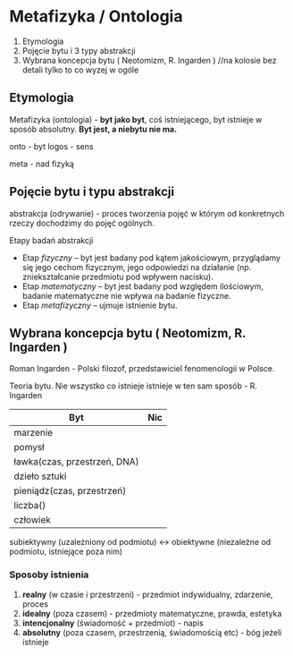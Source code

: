 # Metafizyka / Ontologia
1. Etymologia
2. Pojęcie bytu i 3 typy abstrakcji 
3. Wybrana koncepcja bytu ( Neotomizm, R. Ingarden )
//na kolosie bez detali tylko to co wyzej w ogóle

## Etymologia
Metafizyka  (ontologia) - **byt jako byt**, coś istniejącego, byt istnieje w sposób absolutny.
**Byt jest, a niebytu nie ma.**

onto - byt
logos - sens

meta - nad
fizyką

## Pojęcie bytu i typu abstrakcji

abstrakcja (odrywanie) - proces tworzenia pojęć w którym od konkretnych rzeczy dochodzimy do pojęć ogólnych.

Etapy badań abstrakcji
-   Etap _fizyczny_ – byt jest badany pod kątem jakościowym, przyglądamy się jego cechom fizycznym, jego odpowiedzi na działanie (np. zniekształcanie przedmiotu pod wpływem nacisku).
-   Etap _matematyczny_ – byt jest badany pod względem ilościowym, badanie matematyczne nie wpływa na badanie fizyczne.
-   Etap _metafizyczny_ – ujmuje istnienie bytu.


## Wybrana koncepcja bytu ( Neotomizm, R. Ingarden )

Roman Ingarden - Polski filozof, przedstawiciel fenomenologii w Polsce.

Teoria bytu.
Nie wszystko co istnieje istnieje w ten sam sposób - R. Ingarden 

| Byt                          | Nic |
| ---------------------------- | --- |
| marzenie                     |     |
| pomysł                       |     |
| ławka(czas, przestrzeń, DNA) |     |
| dzieło sztuki                |     |
| pieniądz(czas, przestrzeń)   |     |
| liczba()                     |     |
| człowiek                     |     |

subiektywny (uzależniony od podmiotu) <-> obiektywne (niezależne od podmiotu, istniejące poza nim)

### Sposoby istnienia
1. **realny** (w czasie i przestrzeni) - przedmiot indywidualny, zdarzenie, proces
2. **idealny** (poza czasem) - przedmioty matematyczne, prawda, estetyka
3. **intencjonalny** (świadomość + przedmiot) - napis
4. **absolutny** (poza czasem, przestrzenią, świadomością etc) - bóg jeżeli istnieje